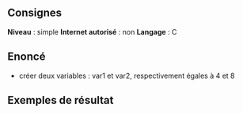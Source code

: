 
## Consignes

**Niveau** : simple
**Internet autorisé** : non
**Langage** : C

## Enoncé

- créer deux variables : var1 et var2, respectivement égales à 4 et 8

## Exemples de résultat